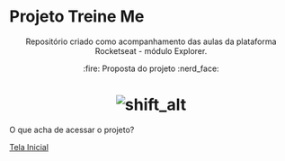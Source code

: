  # Projeto Treine Me
 <p align="center"> Repositório criado como acompanhamento das aulas da plataforma Rocketseat - módulo Explorer.
</p>

 <p align="center"> 
 :fire: Proposta do projeto :nerd_face:
</p>

 <h1 align="center"> 
  <img alt="shift_alt" title="#shift_alt" src="./imagens/site_treineme.png" />
</h1>

<p>O que acha de acessar o projeto? </p> <a href="https://oscarlojr.github.io/site_treine_me/" target="_blank">Tela Inicial</a>
